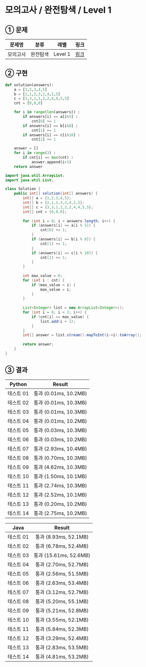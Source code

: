 # 모의고사 / 완전탐색 / Level 1
## ① 문제
|문제명|분류|레벨|링크|
|:--:|:--:|:--:|:--:|
|모의고사|완전탐색|Level 1|[링크](https://programmers.co.kr/learn/courses/30/lessons/42840)|

## ② 구현
```python
def solution(answers):
    a = [1,2,3,4,5]
    b = [2,1,2,3,2,4,2,5]
    c = [3,3,1,1,2,2,4,4,5,5]
    cnt = [0,0,0]

    for i in range(len(answers)) :
        if answers[i] == a[i%5] :
            cnt[0] += 1
        if answers[i] == b[i%8] :
            cnt[1] += 1
        if answers[i] == c[i%10] :
            cnt[2] += 1

    answer = []
    for i in range(3) :
        if cnt[i] == max(cnt) :
            answer.append(i+1)
    return answer
```
```java
import java.util.ArrayList;
import java.util.List;

class Solution {
    public int[] solution(int[] answers) {
        int[] a = {1,2,3,4,5};
	    int[] b = {2,1,2,3,2,4,2,5};
	    int[] c = {3,3,1,1,2,2,4,4,5,5};
	    int[] cnt = {0,0,0};
	    
	    for (int i = 0; i < answers.length; i++) {
	    	if (answers[i] == a[i % 5]) {
	    		cnt[0] += 1;
	    	}
	    	if (answers[i] == b[i % 8]) {
	    		cnt[1] += 1;
	    	}
	    	if (answers[i] == c[i % 10]) {
	    		cnt[2] += 1;
	    	}
	    }
	    
	    int max_value = 0;
	    for (int i : cnt) {
			if (max_value < i) {
				max_value = i;
			}
		}
	    
	    List<Integer> list = new ArrayList<Integer>();
	    for (int i = 0; i < 3; i++) {
			if (cnt[i] == max_value) {
				list.add(i + 1);
			}
		}
	    int[] answer = list.stream().mapToInt(i->i).toArray();
        
        return answer;
    }
}
```
## ③ 결과
|Python|Result|
|:--:|:--:|
|테스트 01|통과 (0.01ms, 10.2MB)|
|테스트 02|통과 (0.01ms, 10.3MB)|
|테스트 03|통과 (0.01ms, 10.3MB)|
|테스트 04|통과 (0.01ms, 10.2MB)|
|테스트 05|통과 (0.03ms, 10.3MB)|
|테스트 06|통과 (0.03ms, 10.2MB)|
|테스트 07|통과 (2.93ms, 10.4MB)|
|테스트 08|통과 (0.70ms, 10.3MB)|
|테스트 09|통과 (4.62ms, 10.3MB)|
|테스트 10|통과 (1.50ms, 10.1MB)|
|테스트 11|통과 (2.74ms, 10.3MB)|
|테스트 12|통과 (2.52ms, 10.1MB)|
|테스트 13|통과 (0.20ms, 10.2MB)|
|테스트 14|통과 (2.75ms, 10.2MB)|

|Java|Result|
|:--:|:--:|
|테스트 01|통과 (8.93ms, 52.1MB)|
|테스트 02|통과 (6.78ms, 52.4MB)|
|테스트 03|통과 (15.61ms, 52.6MB)|
|테스트 04|통과 (2.70ms, 52.7MB)|
|테스트 05|통과 (2.56ms, 51.5MB)|
|테스트 06|통과 (2.63ms, 53.4MB)|
|테스트 07|통과 (3.12ms, 52.7MB)|
|테스트 08|통과 (5.20ms, 55.1MB)|
|테스트 09|통과 (5.21ms, 52.8MB)|
|테스트 10|통과 (3.55ms, 52.1MB)|
|테스트 11|통과 (5.84ms, 52.3MB)|
|테스트 12|통과 (3.29ms, 52.4MB)|
|테스트 13|통과 (2.83ms, 53.5MB)|
|테스트 14|통과 (4.81ms, 53.2MB)|
#

